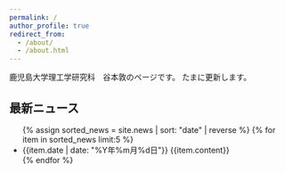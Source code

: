 ```yaml
---
permalink: /
author_profile: true
redirect_from: 
  - /about/
  - /about.html
---
```


鹿児島大学理工学研究科　谷本敦のページです。
たまに更新します。


<div class="row">
<div class="col-md-12">
<h2 class="section-title">最新ニュース</h2>
<ul>
    {% assign sorted_news = site.news | sort: "date" | reverse %}
    {% for item in sorted_news limit:5 %}
    <li>
    {{item.date | date: "%Y年%m月%d日"}}
    {{item.content}}
    </li>
    {% endfor %}
</ul>
</div>
</div>